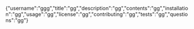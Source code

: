 {"username":"ggg","title":"gg","description":"gg","contents":"gg","installation":"gg","usage":"gg","license":"gg","contributing":"gg","tests":"gg","questions":"gg"}